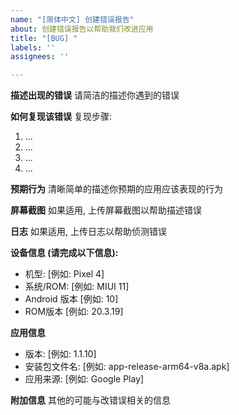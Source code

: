 ```yaml
---
name: "[简体中文] 创建错误报告"
about: 创建错误报告以帮助我们改进应用
title: "[BUG] "
labels: ''
assignees: ''

---
```


**描述出现的错误**
请简洁的描述你遇到的错误

**如何复现该错误**
复现步骤:
1. ...
2. ...
3. ...
4. ...

**预期行为**
清晰简单的描述你预期的应用应该表现的行为

**屏幕截图**
如果适用, 上传屏幕截图以帮助描述错误

**日志**
如果适用, 上传日志以帮助侦测错误

**设备信息 (请完成以下信息):**
 - 机型: [例如: Pixel 4]
 - 系统/ROM: [例如: MIUI 11]
 - Android 版本 [例如: 10]
 - ROM版本 [例如: 20.3.19]

**应用信息**
 - 版本: [例如: 1.1.10]
 - 安装包文件名: [例如: app-release-arm64-v8a.apk]
 - 应用来源: [例如: Google Play]

**附加信息**
其他的可能与改错误相关的信息
